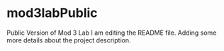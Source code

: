 # mod3labPublic
Public Version of Mod 3 Lab
I am editing the README file. Adding some more details about the project description.
